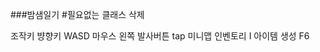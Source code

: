 ###밤샘일기
#필요없는 클래스 삭제


조작키 
뱡향키            WASD 
마우스 왼쪽        발사버튼 
tap                미니맵
인벤토리            I
아이템 생성        F6